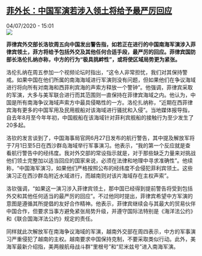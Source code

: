 <!--1593878170000-->
[菲外长：中国军演若涉入领土将给予最严厉回应](http://www.rfi.fr//cn/%E4%BA%9A%E6%B4%B2/20200704-%E8%8F%B2%E5%A4%96%E9%95%BF-%E4%B8%AD%E5%9B%BD%E5%86%9B%E6%BC%94%E8%8B%A5%E6%B6%89%E5%85%A5%E9%A2%86%E5%9C%9F%E5%B0%86%E7%BB%99%E4%BA%88%E6%9C%80%E4%B8%A5%E5%8E%89%E5%9B%9E%E5%BA%94)
------

<div>04/07/2020 - 15:01</div><img src="https://s.rfi.fr/media/display/a0a02702-bdf5-11ea-a29f-005056a98db9/w:310/p:16x9/t%C3%A9l%C3%A9chargement%20%281%29.jpg"><p><strong>菲律宾外交部长洛钦周五向中国发出警告指，如若正在进行的中国南海军演涉入菲律宾领土，菲方将给予包括外交及其他任何合适手段，最严厉的回应。菲律宾国防部长洛伦扎纳亦称，中方的行为“极具挑衅性”，或将使区域局势更为紧张。</strong></p><div class="t-content__body u-clearfix"><div class="m-interstitial"></div><p>洛伦扎纳在周五参加一个视频论坛时指出，“这令人非常担忧，我们对其保持警戒。如果中国在他们所属的南海海域进行军演则没有问题，但如果他们在争议海域进行将向所有对南海和西菲利宾海的声索方释放一个警钟”。他强调，菲律宾采取的军演，大多与美军联合进行而其范围则一直保持在菲律宾海域之内。他认为，中国是所有南海争议海域声索方中最具侵略性的一方。洛伦扎纳称，“近期在西菲律宾海有更多的中国军用及民用舰船对该海域进行骚扰和入侵”。当地媒体报导指，自去年8月至今年年初，中国舰船在该海域针对菲利宾舰船的接触行为至少发生了20多起。</p><p>洛钦的发言谈到了，中国海事局官网6月27日发布的航行警告，其中提及解放军将于7月1日至5日在西沙群岛海域举行军事演习。他表示，“我的第一个反应就是查看航行警告中的经纬度。我对外交部的常设指示就是，对于那些缺乏力量来对挑战他们领土完整加以适当回应的国家来说，必须在法律和地理中寻求准确性”。他续称，“中国海军演习，如果他们严格按照公布的经纬度不会侵犯菲利宾领土。这些演习正在西沙群岛附近水域进行，而越南则对该片海域存在主权声索”。</p><p>洛钦强调，“如果这一演习涉入菲律宾领土，那中国已经得到提前警告将受到包括外交和其他任何适当的最严厉的回应”。不过他同时提出，菲律宾希望中方军演的意图是遵循其所提倡的友好合作精神。他表示，菲律宾继续会与其最大的贸易伙伴中国合作，但要求当事方避免紧张局势升级，并遵守国际法特别是《海洋法公约》和《联合国海洋法公约》规定的责任。</p><p>同样就此次解放军在南海争议海域的军演，越南外交部在周四表示，中方的军事演习严重侵犯了越南的主权。越南要求中国保持克制，不要采取类似行动。此外，美海军最新介绍指，美两艘航母战斗群“里根号”和“尼米兹号”进入南海军演。</p><div class="o-self-promo o-self-promo--nl o-self-promo--hidden" data-selfpromo-newsletter></div><div class="o-self-promo o-self-promo--app o-self-promo--hidden" data-selfpromo-app></div></div>
